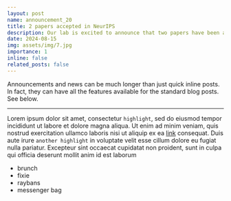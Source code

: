 ```yaml
---
layout: post
name: announcement_20
title: 2 papers accepted in NeurIPS
description: Our lab is excited to announce that two papers have been accepted in NeurIPS 2025.
date: 2024-08-15
img: assets/img/7.jpg
importance: 1 
inline: false
related_posts: false
---
```


Announcements and news can be much longer than just quick inline posts. In fact, they can have all the features available for the standard blog posts. See below.

---

Lorem ipsum dolor sit amet, consectetur `highlight`, sed do eiusmod tempor incididunt ut labore et dolore magna aliqua. Ut enim ad minim veniam, quis nostrud exercitation ullamco laboris nisi ut aliquip ex ea [link](/al-folio/publications/) consequat. Duis aute irure `another highlight` in voluptate velit esse cillum dolore eu fugiat nulla pariatur. Excepteur sint occaecat cupidatat non proident, sunt in culpa qui officia deserunt mollit anim id est laborum

<ul>
    <li>brunch</li>
    <li>fixie</li>
    <li>raybans</li>
    <li>messenger bag</li>
</ul>
